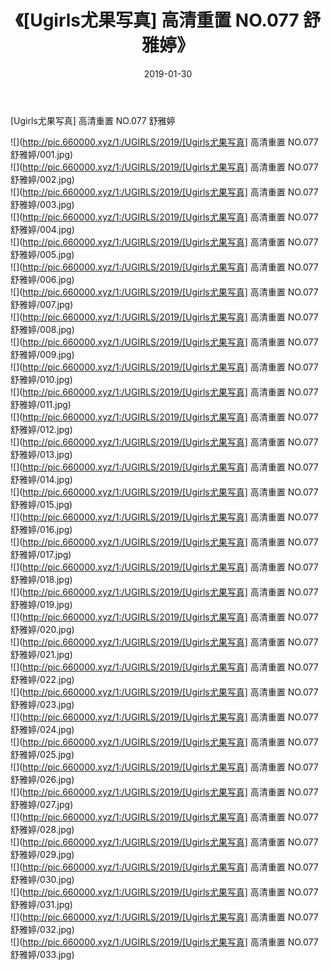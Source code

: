 ﻿---
layout: post
title:  《[Ugirls尤果写真] 高清重置 NO.077 舒雅婷》
date:   2019-01-30
img: http://pic.660000.xyz/1:/UGIRLS/2019/[Ugirls尤果写真] 高清重置 NO.077 舒雅婷/000.jpg
categories: [美女, 清纯, 唯美]
---

[Ugirls尤果写真] 高清重置 NO.077 舒雅婷

 ![](http://pic.660000.xyz/1:/UGIRLS/2019/[Ugirls尤果写真] 高清重置 NO.077 舒雅婷/001.jpg) <br>![](http://pic.660000.xyz/1:/UGIRLS/2019/[Ugirls尤果写真] 高清重置 NO.077 舒雅婷/002.jpg) <br>![](http://pic.660000.xyz/1:/UGIRLS/2019/[Ugirls尤果写真] 高清重置 NO.077 舒雅婷/003.jpg) <br>![](http://pic.660000.xyz/1:/UGIRLS/2019/[Ugirls尤果写真] 高清重置 NO.077 舒雅婷/004.jpg) <br>![](http://pic.660000.xyz/1:/UGIRLS/2019/[Ugirls尤果写真] 高清重置 NO.077 舒雅婷/005.jpg) <br>![](http://pic.660000.xyz/1:/UGIRLS/2019/[Ugirls尤果写真] 高清重置 NO.077 舒雅婷/006.jpg) <br>![](http://pic.660000.xyz/1:/UGIRLS/2019/[Ugirls尤果写真] 高清重置 NO.077 舒雅婷/007.jpg) <br>![](http://pic.660000.xyz/1:/UGIRLS/2019/[Ugirls尤果写真] 高清重置 NO.077 舒雅婷/008.jpg) <br>![](http://pic.660000.xyz/1:/UGIRLS/2019/[Ugirls尤果写真] 高清重置 NO.077 舒雅婷/009.jpg) <br>![](http://pic.660000.xyz/1:/UGIRLS/2019/[Ugirls尤果写真] 高清重置 NO.077 舒雅婷/010.jpg) <br>![](http://pic.660000.xyz/1:/UGIRLS/2019/[Ugirls尤果写真] 高清重置 NO.077 舒雅婷/011.jpg) <br>![](http://pic.660000.xyz/1:/UGIRLS/2019/[Ugirls尤果写真] 高清重置 NO.077 舒雅婷/012.jpg) <br>![](http://pic.660000.xyz/1:/UGIRLS/2019/[Ugirls尤果写真] 高清重置 NO.077 舒雅婷/013.jpg) <br>![](http://pic.660000.xyz/1:/UGIRLS/2019/[Ugirls尤果写真] 高清重置 NO.077 舒雅婷/014.jpg) <br>![](http://pic.660000.xyz/1:/UGIRLS/2019/[Ugirls尤果写真] 高清重置 NO.077 舒雅婷/015.jpg) <br>![](http://pic.660000.xyz/1:/UGIRLS/2019/[Ugirls尤果写真] 高清重置 NO.077 舒雅婷/016.jpg) <br>![](http://pic.660000.xyz/1:/UGIRLS/2019/[Ugirls尤果写真] 高清重置 NO.077 舒雅婷/017.jpg) <br>![](http://pic.660000.xyz/1:/UGIRLS/2019/[Ugirls尤果写真] 高清重置 NO.077 舒雅婷/018.jpg) <br>![](http://pic.660000.xyz/1:/UGIRLS/2019/[Ugirls尤果写真] 高清重置 NO.077 舒雅婷/019.jpg) <br>![](http://pic.660000.xyz/1:/UGIRLS/2019/[Ugirls尤果写真] 高清重置 NO.077 舒雅婷/020.jpg) <br>![](http://pic.660000.xyz/1:/UGIRLS/2019/[Ugirls尤果写真] 高清重置 NO.077 舒雅婷/021.jpg) <br>![](http://pic.660000.xyz/1:/UGIRLS/2019/[Ugirls尤果写真] 高清重置 NO.077 舒雅婷/022.jpg) <br>![](http://pic.660000.xyz/1:/UGIRLS/2019/[Ugirls尤果写真] 高清重置 NO.077 舒雅婷/023.jpg) <br>![](http://pic.660000.xyz/1:/UGIRLS/2019/[Ugirls尤果写真] 高清重置 NO.077 舒雅婷/024.jpg) <br>![](http://pic.660000.xyz/1:/UGIRLS/2019/[Ugirls尤果写真] 高清重置 NO.077 舒雅婷/025.jpg) <br>![](http://pic.660000.xyz/1:/UGIRLS/2019/[Ugirls尤果写真] 高清重置 NO.077 舒雅婷/026.jpg) <br>![](http://pic.660000.xyz/1:/UGIRLS/2019/[Ugirls尤果写真] 高清重置 NO.077 舒雅婷/027.jpg) <br>![](http://pic.660000.xyz/1:/UGIRLS/2019/[Ugirls尤果写真] 高清重置 NO.077 舒雅婷/028.jpg) <br>![](http://pic.660000.xyz/1:/UGIRLS/2019/[Ugirls尤果写真] 高清重置 NO.077 舒雅婷/029.jpg) <br>![](http://pic.660000.xyz/1:/UGIRLS/2019/[Ugirls尤果写真] 高清重置 NO.077 舒雅婷/030.jpg) <br>![](http://pic.660000.xyz/1:/UGIRLS/2019/[Ugirls尤果写真] 高清重置 NO.077 舒雅婷/031.jpg) <br>![](http://pic.660000.xyz/1:/UGIRLS/2019/[Ugirls尤果写真] 高清重置 NO.077 舒雅婷/032.jpg) <br>![](http://pic.660000.xyz/1:/UGIRLS/2019/[Ugirls尤果写真] 高清重置 NO.077 舒雅婷/033.jpg) <br>
